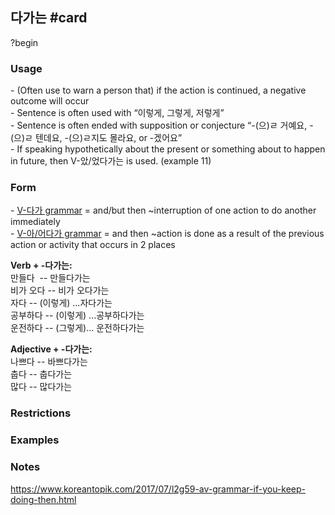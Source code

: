 ## 다가는 #card
?begin
### Usage
- (Often use to warn a person that) if the action is continued, a negative outcome will occur  
- Sentence is often used with “이렇게, 그렇게, 저렇게”  
- Sentence is often ended with supposition or conjecture “-(으)ㄹ 거예요, -(으)ㄹ 텐데요, -(으)ㄹ지도 몰라요, or -겠어요”  
- If speaking hypothetically about the present or something about to happen in future, then V-았/었다가는 is used. (example 11)
### Form
- [V-다가 grammar](https://www.koreantopik.com/2017/05/l2g41-v-grammar-and-theninterruption-of.html) = and/but then ~interruption of one action to do another immediately  
- [V-아/어다가 grammar](https://www.koreantopik.com/2017/06/l2g52-v-grammar-and-thentime-order-of-2.html) = and then ~action is done as a result of the previous action or activity that occurs in 2 places

**Verb + -다가는:**  
만들다  -- 만들다가는  
비가 오다 -- 비가 오다가는  
자다 -- (이렇게) ...자다가는   
공부하다 -- (이렇게) ...공부하다가는   
운전하다 -- (그렇게)... 운전하다가는  
  
**Adjective + -다가는:**  
나쁘다 -- 바쁘다가는  
춥다 -- 춥다가는  
많다 -- 많다가는
### Restrictions
### Examples
### Notes
https://www.koreantopik.com/2017/07/l2g59-av-grammar-if-you-keep-doing-then.html